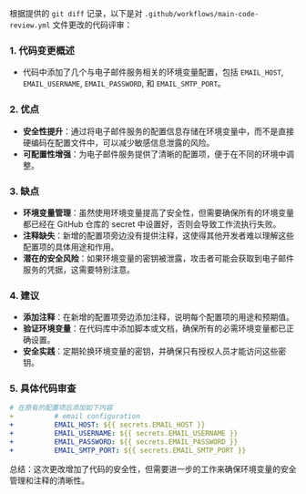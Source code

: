 根据提供的 `git diff` 记录，以下是对 `.github/workflows/main-code-review.yml` 文件更改的代码评审：

### 1. 代码变更概述
- 代码中添加了几个与电子邮件服务相关的环境变量配置，包括 `EMAIL_HOST`, `EMAIL_USERNAME`, `EMAIL_PASSWORD`, 和 `EMAIL_SMTP_PORT`。

### 2. 优点
- **安全性提升**：通过将电子邮件服务的配置信息存储在环境变量中，而不是直接硬编码在配置文件中，可以减少敏感信息泄露的风险。
- **可配置性增强**：为电子邮件服务提供了清晰的配置项，便于在不同的环境中调整。

### 3. 缺点
- **环境变量管理**：虽然使用环境变量提高了安全性，但需要确保所有的环境变量都已经在 GitHub 仓库的 secret 中设置好，否则会导致工作流执行失败。
- **注释缺失**：新增的配置项旁边没有提供注释，这使得其他开发者难以理解这些配置项的具体用途和作用。
- **潜在的安全风险**：如果环境变量的密钥被泄露，攻击者可能会获取到电子邮件服务的凭据，这需要特别注意。

### 4. 建议
- **添加注释**：在新增的配置项旁边添加注释，说明每个配置项的用途和预期值。
- **验证环境变量**：在代码库中添加脚本或文档，确保所有的必需环境变量都已正确设置。
- **安全实践**：定期轮换环境变量的密钥，并确保只有授权人员才能访问这些密钥。

### 5. 具体代码审查
```yaml
# 在原有的配置项后添加如下内容
+          # email configuration
+          EMAIL_HOST: ${{ secrets.EMAIL_HOST }}
+          EMAIL_USERNAME: ${{ secrets.EMAIL_USERNAME }}
+          EMAIL_PASSWORD: ${{ secrets.EMAIL_PASSWORD }}
+          EMAIL_SMTP_PORT: ${{ secrets.EMAIL_SMTP_PORT }}
```

总结：这次更改增加了代码的安全性，但需要进一步的工作来确保环境变量的安全管理和注释的清晰性。